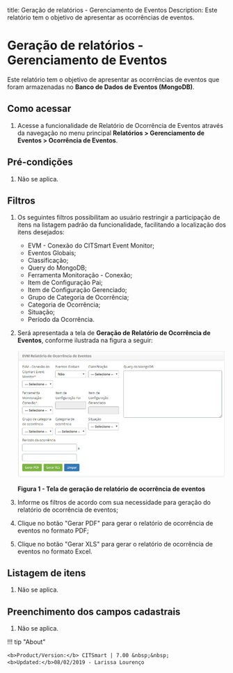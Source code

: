 title:  Geração de relatórios - Gerenciamento de Eventos
Description: Este relatório tem o objetivo de apresentar as ocorrências de eventos. 
# Geração de relatórios - Gerenciamento de Eventos

Este relatório tem o objetivo de apresentar as ocorrências de eventos que foram armazenadas no **Banco de Dados de Eventos 
(MongoDB)**.

Como acessar
-----------------

1. Acesse a funcionalidade de Relatório de Ocorrência de Eventos através da navegação no menu principal 
**Relatórios > Gerenciamento de Eventos > Ocorrência de Eventos**.

Pré-condições
----------------

1. Não se aplica.

Filtros
----------

1. Os seguintes filtros possibilitam ao usuário restringir a participação de itens na listagem padrão da funcionalidade,
facilitando a localização dos itens desejados:

    - EVM - Conexão do CITSmart Event Monitor;
    - Eventos Globais;
    - Classificação;
    - Query do MongoDB;
    - Ferramenta Monitoração - Conexão;
    - Item de Configuração Pai;
    - Item de Configuração Gerenciado;
    - Grupo de Categoria de Ocorrência;
    - Categoria de Ocorrência;
    - Situação;
    - Período da Ocorrência.
    
2. Será apresentada a tela de **Geração de Relatório de Ocorrência de Eventos**, conforme ilustrada na figura a seguir:

    ![Ocorrência](images/rel-even.img1.jpg)
    
    **Figura 1 - Tela de geração de relatório de ocorrência de eventos**
    
3. Informe os filtros de acordo com sua necessidade para geração do relatório de ocorrência de eventos;

4. Clique no botão "Gerar PDF" para gerar o relatório de ocorrência de eventos no formato PDF;

5. Clique no botão "Gerar XLS" para gerar o relatório de ocorrência de eventos no formato Excel.

Listagem de itens
-------------------

1. Não se aplica.

Preenchimento dos campos cadastrais
---------------------------------------

1. Não se aplica.

!!! tip "About"

    <b>Product/Version:</b> CITSmart | 7.00 &nbsp;&nbsp;
    <b>Updated:</b>08/02/2019 - Larissa Lourenço
